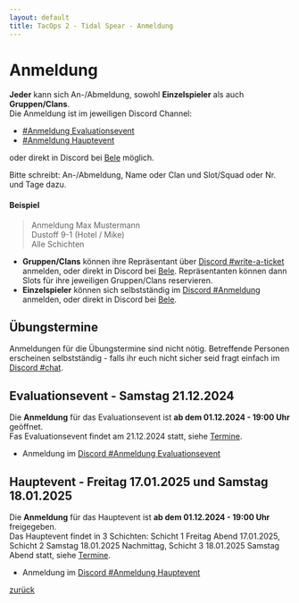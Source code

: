 ```yaml
---
layout: default
title: TacOps 2 - Tidal Spear - Anmeldung
---
```


# Anmeldung

**Jeder** kann sich An-/Abmeldung, sowohl **Einzelspieler** als auch **Gruppen/Clans**.  
Die Anmeldung ist im jeweiligen Discord Channel:
* [ #Anmeldung Evaluationsevent](https://discord.com/channels/1230998538926952578/1295007787197272164)
* [ #Anmeldung Hauptevent](https://discord.com/channels/1230998538926952578/1295014852829380660)

oder direkt in Discord bei [Bele](https://discordapp.com/users/chibi_mochizuki/) möglich.  

Bitte schreibt: An-/Abmeldung, Name oder Clan und Slot/Squad oder Nr. und Tage dazu.
#### Beispiel

> Anmeldung Max Mustermann  
> Dustoff 9-1 (Hotel / Mike)  
> Alle Schichten  

* **Gruppen/Clans** können ihre Repräsentant über [Discord #write-a-ticket]() anmelden, oder direkt in Discord bei [Bele](https://discordapp.com/users/chibi_mochizuki/). Repräsentanten können dann Slots für ihre jeweiligen Gruppen/Clans reservieren.
* **Einzelspieler** können sich selbstständig im [Discord #Anmeldung]() anmelden, oder direkt in Discord bei [Bele](https://discordapp.com/users/chibi_mochizuki/).

## Übungstermine

Anmeldungen für die Übungstermine sind nicht nötig.
Betreffende Personen erscheinen selbstständig - falls ihr euch nicht sicher seid fragt einfach im [Discord #chat](https://discord.com/channels/1230998538926952578/1230998539388190792).

## Evaluationsevent - Samstag 21.12.2024
Die **Anmeldung** für das Evaluationsevent ist **ab dem 01.12.2024 - 19:00 Uhr** geöffnet.  
Fas Evaluationsevent findet am 21.12.2024 statt, siehe [Termine](./schedule.html).  
* Anmeldung im [Discord #Anmeldung Evaluationsevent](https://discord.com/channels/1230998538926952578/1295007787197272164)

## Hauptevent - Freitag 17.01.2025 und Samstag 18.01.2025

Die **Anmeldung** für das Hauptevent ist **ab dem 01.12.2024 - 19:00 Uhr** freigegeben.  
Das Hauptevent findet in 3 Schichten: Schicht 1 Freitag Abend 17.01.2025, Schicht 2 Samstag 18.01.2025 Nachmittag, Schicht 3 18.01.2025 Samstag Abend statt, siehe [Termine](./schedule.html).  
* Anmeldung im [Discord #Anmeldung Hauptevent](https://discord.com/channels/1230998538926952578/1295014852829380660)

[zurück](./)
